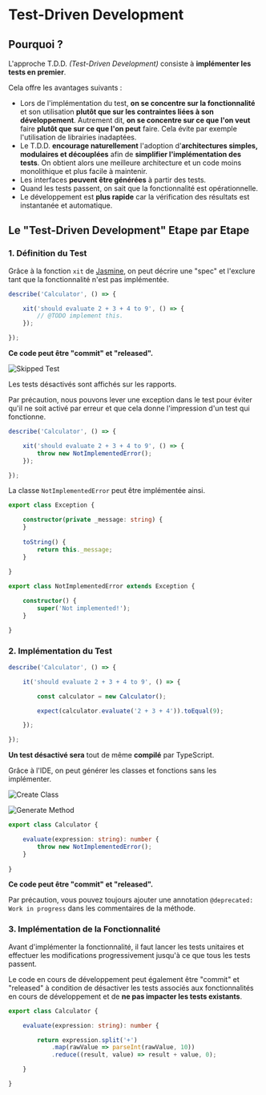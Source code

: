 # Test-Driven Development

## Pourquoi ?

L'approche T.D.D. _\(Test-Driven Development\)_ consiste à **implémenter les tests en premier**.

Cela offre les avantages suivants :

* Lors de l'implémentation du test, **on se concentre sur la fonctionnalité** et son utilisation **plutôt que sur les contraintes liées à son développement**. Autrement dit, **on se concentre sur ce que l'on veut** faire **plutôt que sur ce que l'on peut** faire. Cela évite par exemple l'utilisation de librairies inadaptées. 
* Le T.D.D. **encourage naturellement** l'adoption d'**architectures simples, modulaires et découplées** afin de **simplifier l'implémentation des tests**. On obtient alors une meilleure architecture et un code moins monolithique et plus facile à maintenir. 
* Les interfaces **peuvent être générées** à partir des tests. 
* Quand les tests passent, on sait que la fonctionnalité est opérationnelle. 
* Le développement est **plus rapide** car la vérification des résultats est instantanée et automatique.

## Le "Test-Driven Development" Etape par Etape

### 1. Définition du Test

Grâce à la fonction `xit` de [Jasmine](jasmine.md), on peut décrire une "spec" et l'exclure tant que la fonctionnalité n'est pas implémentée.

```typescript
describe('Calculator', () => {

    xit('should evaluate 2 + 3 + 4 to 9', () => {
        // @TODO implement this.
    });

});
```


**Ce code peut être "commit" et  "released".**


![Skipped Test](../../../.gitbook/assets/karma-output-console-skipped.png)


Les tests désactivés sont affichés sur les rapports.


Par précaution, nous pouvons lever une exception dans le test pour éviter qu'il ne soit activé par erreur et que cela donne l'impression d'un test qui fonctionne.

```typescript
describe('Calculator', () => {

    xit('should evaluate 2 + 3 + 4 to 9', () => {
        throw new NotImplementedError();
    });

});
```

La classe `NotImplementedError` peut être implémentée ainsi.

```typescript
export class Exception {

    constructor(private _message: string) {
    }
    
    toString() {
        return this._message;
    }
    
}

export class NotImplementedError extends Exception {

    constructor() {
        super('Not implemented!');
    }

}
```


### 2. Implémentation du Test


```typescript
describe('Calculator', () => {

    it('should evaluate 2 + 3 + 4 to 9', () => {

        const calculator = new Calculator();

        expect(calculator.evaluate('2 + 3 + 4')).toEqual(9);

    });

});
```


**Un test désactivé sera** tout de même **compilé** par TypeScript.

Grâce à l'IDE, on peut générer les classes et fonctions sans les implémenter.

![Create Class](../../../.gitbook/assets/intellij-create-class.png)

![Generate Method](../../../.gitbook/assets/intellij-generate-method.gif)


```typescript
export class Calculator {

    evaluate(expression: string): number {
        throw new NotImplementedError();
    }
    
}
```


**Ce code peut être "commit" et  "released".**  
  
Par précaution, vous pouvez toujours ajouter une annotation `@deprecated: Work in progress` dans les commentaires de la méthode.


###  3. Implémentation de la Fonctionnalité

Avant d'implémenter la fonctionnalité, il faut lancer les tests unitaires et effectuer les modifications progressivement jusqu'à ce que tous les tests passent.


Le code en cours de développement peut également être "commit" et "released" à condition de désactiver les tests associés aux fonctionnalités en cours de développement et de **ne pas impacter les tests existants**.


```typescript
export class Calculator {

    evaluate(expression: string): number {

        return expression.split('+')
            .map(rawValue => parseInt(rawValue, 10))
            .reduce((result, value) => result + value, 0);

    }

}
```


